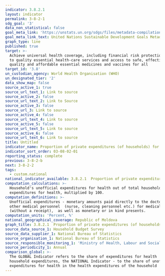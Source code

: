 ```yaml
---
indicator: 3.8.2.1
layout: indicator
permalink: 3-8-2-1
sdg_goal: '3'
data_non_statistical: false
goal_meta_link: 'https://unstats.un.org/sdgs/files/metadata-compilation/Metadata-Goal-3.pdf'
goal_meta_link_text: United Nations Sustainable Development Goals Metadata (PDF 4.0 MB)
graph_type: line
published: true
target: >-
  Achieve universal health coverage, including financial risk protection, access
  to quality essential health-care services and access to safe, effective,
  quality and affordable essential medicines and vaccines for all
target_id: '3.8'
un_custodian_agency: World Health Organisation (WHO)
un_designated_tier: '2'
data_show_map: false
source_active_1: true
source_url_text_1: Link to source
source_active_2: false
source_url_text_2: Link to Source
source_active_3: false
source_url_3: Link to source
source_active_4: false
source_url_text_4: Link to source
source_active_5: false
source_url_text_5: Link to source
source_active_6: false
source_url_text_6: Link to source
title: Untitled
indicator_name: Proportion of private expenditures (of households) for health
indicator_sort_order: 03-08-02-01
reporting_status: complete
previous: 3-8-2-b
next: 3-8-2-2
tags:
  - custom.national
national_indicator_available: 3.8.2.1  Proportion of private expenditures (of households) for health
computation_calculations: >-
  Household's unofficial expenditures for health out of total household's
  expenditures for health, multiplied by 100.
computation_definitions: >-
  Unofficial expenditures - monetary amounts paid directly to the doctor or
  other medical personnel  (nurse, cleaning personnel etc.) for medical services
  (without a receipt),  as well as monetary or in kind presents.
computation_units: 'Percent, %'
national_geographical_coverage: Republic of Moldova
graph_title: 3.8.2.1  Proportion of private expenditures (of households) for health
source_data_source_1: Household Budget Survey
source_data_supplier_1: National Bureau of Statistics
source_organisation_1: National Bureau of Statistics
source_responsible_monitoring_1: 'Ministry of Health, Labour and Social Protection'
source_periodicity_1: Annual
comparison_global: >-
  The GLOBAL Indicator refers to the share of expenditures for health  in total
  household expenditures, the NATIONAL Indicator - to the share of unofficial
  expenditures for health in the health expenditures of the household
---
```

